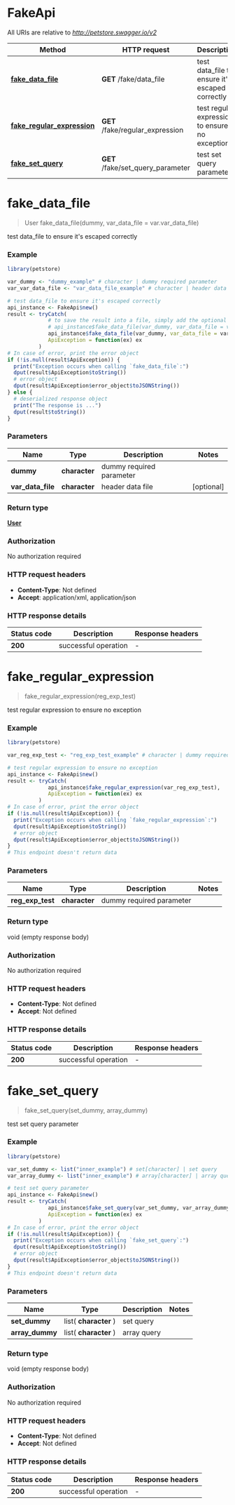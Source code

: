 # FakeApi

All URIs are relative to *http://petstore.swagger.io/v2*

Method | HTTP request | Description
------------- | ------------- | -------------
[**fake_data_file**](FakeApi.md#fake_data_file) | **GET** /fake/data_file | test data_file to ensure it&#39;s escaped correctly
[**fake_regular_expression**](FakeApi.md#fake_regular_expression) | **GET** /fake/regular_expression | test regular expression to ensure no exception
[**fake_set_query**](FakeApi.md#fake_set_query) | **GET** /fake/set_query_parameter | test set query parameter


# **fake_data_file**
> User fake_data_file(dummy, var_data_file = var.var_data_file)

test data_file to ensure it's escaped correctly



### Example
```R
library(petstore)

var_dummy <- "dummy_example" # character | dummy required parameter
var_var_data_file <- "var_data_file_example" # character | header data file (Optional)

# test data_file to ensure it's escaped correctly
api_instance <- FakeApi$new()
result <- tryCatch(
             # to save the result into a file, simply add the optional `data_file` parameter, e.g.
             # api_instance$fake_data_file(var_dummy, var_data_file = var_var_data_file, data_file = "result.txt"),
             api_instance$fake_data_file(var_dummy, var_data_file = var_var_data_file),
             ApiException = function(ex) ex
          )
# In case of error, print the error object
if (!is.null(result$ApiException)) {
  print("Exception occurs when calling `fake_data_file`:")
  dput(result$ApiException$toString())
  # error object
  dput(result$ApiException$error_object$toJSONString())
} else {
  # deserialized response object
  print("The response is ...")
  dput(result$toString())
}

```

### Parameters

Name | Type | Description  | Notes
------------- | ------------- | ------------- | -------------
 **dummy** | **character**| dummy required parameter | 
 **var_data_file** | **character**| header data file | [optional] 

### Return type

[**User**](User.md)

### Authorization

No authorization required

### HTTP request headers

 - **Content-Type**: Not defined
 - **Accept**: application/xml, application/json

### HTTP response details
| Status code | Description | Response headers |
|-------------|-------------|------------------|
| **200** | successful operation |  -  |

# **fake_regular_expression**
> fake_regular_expression(reg_exp_test)

test regular expression to ensure no exception



### Example
```R
library(petstore)

var_reg_exp_test <- "reg_exp_test_example" # character | dummy required parameter

# test regular expression to ensure no exception
api_instance <- FakeApi$new()
result <- tryCatch(
             api_instance$fake_regular_expression(var_reg_exp_test),
             ApiException = function(ex) ex
          )
# In case of error, print the error object
if (!is.null(result$ApiException)) {
  print("Exception occurs when calling `fake_regular_expression`:")
  dput(result$ApiException$toString())
  # error object
  dput(result$ApiException$error_object$toJSONString())
}
# This endpoint doesn't return data
```

### Parameters

Name | Type | Description  | Notes
------------- | ------------- | ------------- | -------------
 **reg_exp_test** | **character**| dummy required parameter | 

### Return type

void (empty response body)

### Authorization

No authorization required

### HTTP request headers

 - **Content-Type**: Not defined
 - **Accept**: Not defined

### HTTP response details
| Status code | Description | Response headers |
|-------------|-------------|------------------|
| **200** | successful operation |  -  |

# **fake_set_query**
> fake_set_query(set_dummy, array_dummy)

test set query parameter



### Example
```R
library(petstore)

var_set_dummy <- list("inner_example") # set[character] | set query
var_array_dummy <- list("inner_example") # array[character] | array query

# test set query parameter
api_instance <- FakeApi$new()
result <- tryCatch(
             api_instance$fake_set_query(var_set_dummy, var_array_dummy),
             ApiException = function(ex) ex
          )
# In case of error, print the error object
if (!is.null(result$ApiException)) {
  print("Exception occurs when calling `fake_set_query`:")
  dput(result$ApiException$toString())
  # error object
  dput(result$ApiException$error_object$toJSONString())
}
# This endpoint doesn't return data
```

### Parameters

Name | Type | Description  | Notes
------------- | ------------- | ------------- | -------------
 **set_dummy** | list( **character** )| set query | 
 **array_dummy** | list( **character** )| array query | 

### Return type

void (empty response body)

### Authorization

No authorization required

### HTTP request headers

 - **Content-Type**: Not defined
 - **Accept**: Not defined

### HTTP response details
| Status code | Description | Response headers |
|-------------|-------------|------------------|
| **200** | successful operation |  -  |

